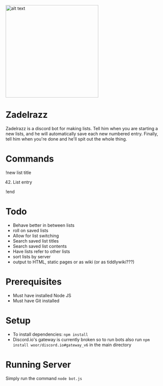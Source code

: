 <img src="https://images2.imgbox.com/a1/c2/pGy6ICJI_o.jpg" alt="alt text" width="300">

# Zadelrazz
Zadelrazz is a discord bot for making lists. Tell him when you are starting a new lists, and he will automatically save each new numbered entry. Finally, tell him when you're done and he'll spit out the whole thing.

# Commands
!new list title

42. List entry

!end

# Todo
* Behave better in between lists
* roll on saved lists
* Allow for list switching
* Search saved list titles
* Search saved list contents
* Have lists refer to other lists
* sort lists by server
* output to HTML, static pages or as wiki (or as tiddlywiki???)

# Prerequisites

* Must have installed Node JS
* Must have Git installed

# Setup

* To install dependencies: `npm install`
* Discord.io's gateway is currently broken so to run bots also run `npm install woor/discord.io#gateway_v6` in the main directory

# Running Server

Simply run the command `node bot.js`
